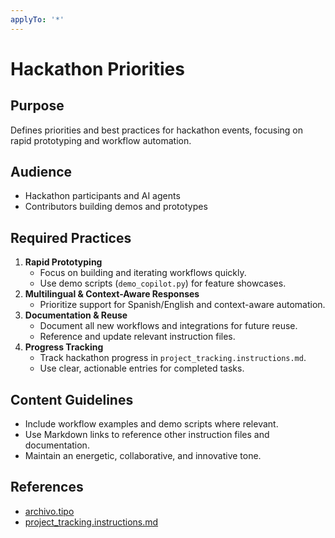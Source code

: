 ```yaml
---
applyTo: '*'
---
```

# Hackathon Priorities

## Purpose
Defines priorities and best practices for hackathon events, focusing on rapid prototyping and workflow automation.

## Audience
- Hackathon participants and AI agents
- Contributors building demos and prototypes

## Required Practices
1. **Rapid Prototyping**
   - Focus on building and iterating workflows quickly.
   - Use demo scripts (`demo_copilot.py`) for feature showcases.
2. **Multilingual & Context-Aware Responses**
   - Prioritize support for Spanish/English and context-aware automation.
3. **Documentation & Reuse**
   - Document all new workflows and integrations for future reuse.
   - Reference and update relevant instruction files.
4. **Progress Tracking**
   - Track hackathon progress in `project_tracking.instructions.md`.
   - Use clear, actionable entries for completed tasks.

## Content Guidelines
- Include workflow examples and demo scripts where relevant.
- Use Markdown links to reference other instruction files and documentation.
- Maintain an energetic, collaborative, and innovative tone.

## References
- [archivo.tipo](ruta/archivo.tipo)
- [project_tracking.instructions.md](./project_tracking.instructions.md)